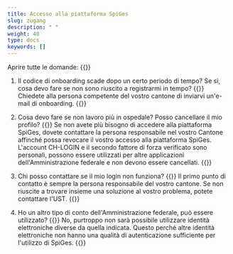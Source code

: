 ```yaml
---
title: Accesso alla piattaforma SpiGes
slug: zugang 
description: " "
weight: 40
type: docs
keywords: []
---
```


Aprire tutte le domande: {{<collapsibleGroupCommand groupId="zugang">}}

1. Il codice di onboarding scade dopo un certo periodo di tempo? Se sì, cosa devo fare se non sono riuscito a registrarmi in tempo? 
{{<collapsibleBlock groupId="zugang">}}
Chiedete alla persona competente del vostro cantone di inviarvi un'e-mail di onboarding.
{{</collapsibleBlock>}}

2. Cosa devo fare se non lavoro più in ospedale? Posso cancellare il mio profilo?
{{<collapsibleBlock groupId="zugang">}}
Se non avete più bisogno di accedere alla piattaforma SpiGes, dovete contattare la persona responsabile nel vostro Cantone affinché possa revocare il vostro accesso alla piattaforma SpiGes. L'account CH-LOGIN e il secondo fattore di forza verificato sono personali, possono essere utilizzati per altre applicazioni dell'Amministrazione federale e non devono essere cancellati.
{{</collapsibleBlock>}}

3. Chi posso contattare se il mio login non funziona?
{{<collapsibleBlock groupId="zugang">}}
Il primo punto di contatto è sempre la persona responsabile del vostro cantone. Se non riuscite a trovare insieme una soluzione al vostro problema, potete contattare l'UST.
{{</collapsibleBlock>}}

4. Ho un altro tipo di conto dell'Amministrazione federale, può essere utilizzato? 
{{<collapsibleBlock groupId="zugang">}}
No, purtroppo non sarà possibile utilizzare identità elettroniche diverse da quella indicata. Questo perché altre identità elettroniche non hanno una qualità di autenticazione sufficiente per l'utilizzo di SpiGes.
{{</collapsibleBlock>}}
